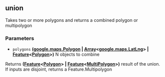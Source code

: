 <!-- Generated by documentation.js. Update this documentation by updating the source code. -->

## union

Takes two or more polygons and returns a combined polygon or multipolygon

### Parameters

-   `polygons` **([google.maps.Polygon][1] \| [Array][2]&lt;[google.maps.LatLng][3]> | [Feature][4]&lt;[Polygon][5]>)** N objects to combine

Returns **([Feature][4]&lt;[Polygon][5]> | [Feature][4]&lt;[MultiPolygon][6]>)** result of the union. If inputs are disjoint, returns a Feature.Multipolygon

[1]: https://github.com/amenadiel/google-maps-documentation/blob/master/docs/Polygon.md

[2]: https://developer.mozilla.org/docs/Web/JavaScript/Reference/Global_Objects/Array

[3]: https://github.com/amenadiel/google-maps-documentation/blob/master/docs/LatLng.md

[4]: http://geojson.org/geojson-spec.html#feature-objects

[5]: http://geojson.org/geojson-spec.html#polygon

[6]: http://geojson.org/geojson-spec.html#multipolygon
